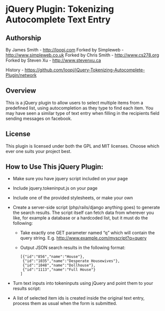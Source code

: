 jQuery Plugin: Tokenizing Autocomplete Text Entry
=================================================

Authorship
----------
By James Smith - http://loopj.com
Forked by Simpleweb - http://www.simpleweb.co.uk
Forked by Chris Smith - http://www.cs278.org
Forked by Steven Xu - http://www.stevenxu.ca

History - https://github.com/loopj/jQuery-Tokenizing-Autocomplete-Plugin/network

Overview
--------
This is a jQuery plugin to allow users to select multiple items from a predefined list, using autocompletion as they type to find each item. You may have seen a similar type of text entry when filling in the recipients field sending messages on facebook.


License
-------
This plugin is licensed under both the GPL and MIT licenses. Choose which ever one suits your project best.


How to Use This jQuery Plugin:
------------------------------
* Make sure you have jquery script included on your page
* Include jquery.tokeninput.js on your page
* Include one of the provided stylesheets, or make your own
* Create a server-side script (php/rails/django anything goes) to generate the search results.
  The script itself can fetch data from wherever you like, for example a database or a hardcoded list, but it must do the following:
  * Take exactly one GET parameter named “q” which will contain the query string. E.g. http://www.example.com/myscript?q=query
  * Output JSON search results in the following format:

        [{"id":"856","name":"House"},
         {"id":"1035","name":"Desperate Housewives"},
         {"id":"1048","name":"Dollhouse"},
         {"id":"1113","name":"Full House"}
        ]

* Turn text inputs into tokeninputs using jQuery and point them to your results script:

    <script type="text/javascript">
    $(document).ready(function () {
      $("#my-text-input").tokenInput("/url/to/your/script/");
    });
    </script>

* A list of selected item ids is created inside the original text entry, process them as usual when the form is submitted.
